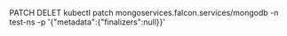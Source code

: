PATCH DELET 
kubectl patch mongoservices.falcon.services/mongodb -n test-ns -p '{"metadata":{"finalizers":null}}'